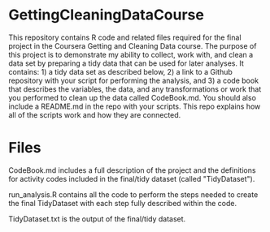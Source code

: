 # GettingCleaningDataCourse
This repository contains R code and related files required for the final project in the Coursera Getting and Cleaning Data course. The purpose of this project is to demonstrate my ability to collect, work with, and clean a data set by preparing a tidy data that can be used for later analyses. It contains: 1) a tidy data set as described below, 2) a link to a Github repository with your script for performing the analysis, and 3) a code book that describes the variables, the data, and any transformations or work that you performed to clean up the data called CodeBook.md. You should also include a README.md in the repo with your scripts. This repo explains how all of the scripts work and how they are connected.

# Files
CodeBook.md includes a full description of the project and the definitions for activity codes included in the final/tidy dataset (called "TidyDataset").   

run_analysis.R contains all the code to perform the steps needed to create the final TidyDataset with each step fully described within the code. 

TidyDataset.txt is the output of the final/tidy dataset.
